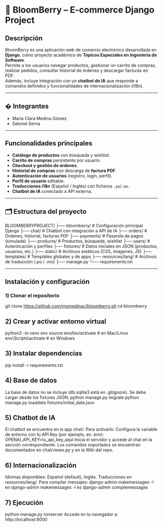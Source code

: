 # 🌸 BloomBerry – E-commerce Django Project

##  Descripción
BloomBerry es una aplicación web de comercio electrónico desarrollada en **Django**, como proyecto académico de **Tópicos Especiales en Ingeniería de Software**.  
Permite a los usuarios navegar productos, gestionar un carrito de compras, realizar pedidos, consultar historial de órdenes y descargar facturas en PDF.  
Además, incluye integración con un **chatbot de IA** que responde a comandos definidos y funcionalidades de internacionalización (i18n).

---

## � Integrantes
- Maria Clara Medina Gómez  
- Salomé Serna  

---

##  Funcionalidades principales
- **Catálogo de productos** con búsqueda y wishlist.  
- **Carrito de compras** persistente por usuario.  
- **Checkout y gestión de órdenes**.  
- **Historial de compras** con descarga de **factura PDF**.  
- **Autenticación de usuarios** (registro, login, perfil).  
- **Perfil de usuario** editable.  
- **Traducciones i18n** (Español / Inglés) con ficheros `.po`/`.mo`.  
- **Chatbot de IA** conectado a API externa.  

---

## 🗂️ Estructura del proyecto

BLOOMBERRYPROJECT/
├── bloomberry/ # Configuración principal Django
├── chat/ # Chatbot con integración a API de IA
├── orders/ # Órdenes, historial, facturas PDF
├── payments/ # Pasarela de pagos (simulada)
├── products/ # Productos, búsqueda, wishlist
├── users/ # Autenticación y perfiles
├── fixtures/ # Datos iniciales en JSON (productos, usuarios, etc.)
├── static/ # Archivos estáticos (CSS, imágenes, JS)
├── templates/ # Templates globales y de apps
├── resources/lang/ # Archivos de traducción (.po / .mo)
├── manage.py
└── requirements.txt


---


##  Instalación y configuración

### 1) Clonar el repositorio

git clone https://github.com/mgmedinac/bloomberry.git
cd bloomberry

## 2) Crear y activar entorno virtual
python3 -m venv env
source env/bin/activate   # en Mac/Linux
env\Scripts\activate      # en Windows

## 3) Instalar dependencias
pip install -r requirements.txt

## 4) Base de datos
La base de datos no se incluye (db.sqlite3 está en .gitignore).
Se debe cargar desde los fixtures JSON:
python manage.py migrate
python manage.py loaddata fixtures/initial_data.json


## 5) Chatbot de IA
El chatbot se encuentra en la app chat/.
Para activarlo:
Configura la variable de entorno con tu API Key (por ejemplo, en .env):
OPENAI_API_KEY=tu_api_key_aqui
Inicia el servidor y accede al chat en la sección correspondiente.
Los comandos soportados se encuentran documentados en chat/views.py y en la Wiki del repo.


## 6)  Internacionalización
Idiomas disponibles: Español (default), Inglés.
Traducciones en resources/lang/.
Para compilar mensajes:
django-admin makemessages -l en
django-admin makemessages -l es
django-admin compilemessages

## 7) Ejecución
python manage.py runserver
Accede en tu navegador a: http://localhost:8000

